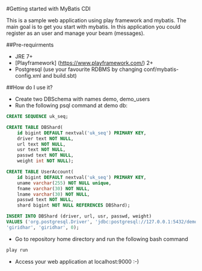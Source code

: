 #Getting started with MyBatis CDI

This is a sample web application using play framework and mybatis. The main goal is to get you start with mybatis.
In this application you could register as an user and manage your beam (messages).

##Pre-requirments

- JRE 7+
- [Playframework] (https://www.playframework.com/) 2+
- Postgresql (use your favourite RDBMS by changing conf/mybatis-config.xml and build.sbt)


##How do I use it?

- Create two DBSchema with names demo, demo_users
- Run the following psql command at demo db:
```sql
CREATE SEQUENCE uk_seq;

CREATE TABLE DBShard(
	id bigint DEFAULT nextval('uk_seq') PRIMARY KEY,
	driver text NOT NULL,
	url text NOT NULL,
	usr text NOT NULL,
	passwd text NOT NULL,
	weight int NOT NULL);

CREATE TABLE UserAccount(
	id bigint DEFAULT nextval('uk_seq') PRIMARY KEY,
	uname varchar(255) NOT NULL unique,
	fname varchar(30) NOT NULL,
	lname varchar(30) NOT NULL,
	passwd text NOT NULL,
	shard bigint NOT NULL REFERENCES DBShard);

INSERT INTO DBShard (driver, url, usr, passwd, weight) 
VALUES ('org.postgresql.Driver', 'jdbc:postgresql://127.0.0.1:5432/demo_users',
'giridhar', 'giridhar', 0);
```
- Go to repository home directory and run the following bash command
```bash
play run
```

- Access your web application at localhost:9000 :-)
